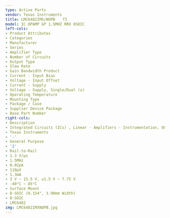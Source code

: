```yaml
---
type: Active Parts
vendor: Texas Instruments
title: LMC6482IMX/NOPB　　TI
model: IC OPAMP GP 1.5MHZ RRO 8SOIC
left-cols:
- Product Attributes
- Categories
- Manufacturer
- Series
- Amplifier Type
- Number of Circuits
- Output Type
- Slew Rate
- Gain Bandwidth Product
- Current - Input Bias
- Voltage - Input Offset
- Current - Supply
- Voltage - Supply, Single/Dual (±)
- Operating Temperature
- Mounting Type
- Package / Case
- Supplier Device Package
- Base Part Number
right-cols:
- Description
- Integrated Circuits (ICs) , Linear - Amplifiers - Instrumentation, OP Amps, Buffer Amps
- Texas Instruments
- '-'
- General Purpose
- '2'
- Rail-to-Rail
- 1.3 V/µs
- 1.5MHz
- 0.02pA
- 110µV
- 1.3mA
- 3 V ~ 15.5 V, ±1.5 V ~ 7.75 V
- -40°C ~ 85°C
- Surface Mount
- 8-SOIC (0.154", 3.90mm Width)
- 8-SOIC
- LMC6482
img: LMC6482IMXNOPB.jpg
---
```

